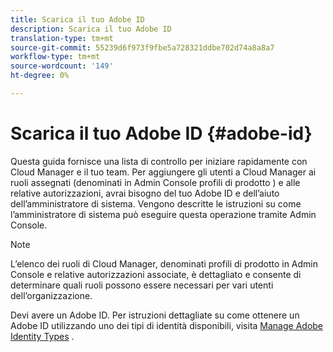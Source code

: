 ```yaml
---
title: Scarica il tuo Adobe ID
description: Scarica il tuo Adobe ID
translation-type: tm+mt
source-git-commit: 55239d6f973f9fbe5a728321ddbe702d74a8a8a7
workflow-type: tm+mt
source-wordcount: '149'
ht-degree: 0%

---
```



# Scarica il tuo Adobe ID {#adobe-id}

Questa guida fornisce una lista di controllo per iniziare rapidamente con Cloud Manager e il tuo team. Per aggiungere gli utenti a Cloud Manager ai ruoli assegnati (denominati in Admin Console profili di prodotto ) e alle relative autorizzazioni, avrai bisogno del tuo Adobe ID e dell’aiuto dell’amministratore di sistema. Vengono descritte le istruzioni su come l’amministratore di sistema può eseguire questa operazione tramite Admin Console.

>[!NOTE]
>L’elenco dei ruoli di Cloud Manager, denominati profili di prodotto in Admin Console e relative autorizzazioni associate, è dettagliato e consente di determinare quali ruoli possono essere necessari per vari utenti dell’organizzazione.

Devi avere un Adobe ID. Per istruzioni dettagliate su come ottenere un Adobe ID utilizzando uno dei tipi di identità disponibili, visita [Manage Adobe Identity Types](https://helpx.adobe.com/enterprise/admin-guide.html/enterprise/using/identity.ug.html) .
